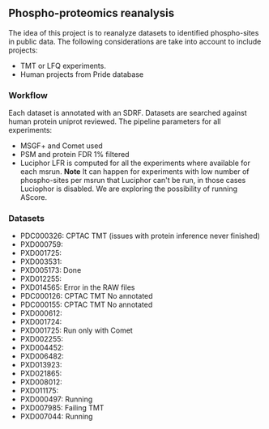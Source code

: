 ## Phospho-proteomics reanalysis

The idea of this project is to reanalyze datasets to identified phospho-sites in public data. The following considerations are take into account to include projects: 

- TMT or LFQ experiments. 
- Human projects from Pride database


### Workflow 

Each dataset is annotated with an SDRF. Datasets are searched against human protein uniprot reviewed. The pipeline parameters for all experiments: 

- MSGF+ and Comet used
- PSM and protein FDR 1% filtered
- Luciphor LFR is computed for all the experiments where available for each msrun. **Note** It can happen for experiments with low number of phospho-sites per msrun that Luciphor can't be run, in those cases Luciophor is disabled. We are exploring the possibility of running AScore.


### Datasets

- PDC000326: CPTAC TMT (issues with protein inference never finished)
- PXD000759: 
- PXD001725:     
- PXD003531:    
- PXD005173: Done  
- PXD012255: 
- PXD014565: Error in the RAW files
- PDC000126: CPTAC TMT No annotated
- PDC000155: CPTAC TMT No annotated
- PXD000612:
- PXD001724:
- PXD001725: Run only with Comet
- PXD002255:
- PXD004452:
- PXD006482:
- PXD013923:
- PXD021865:
- PXD008012:
- PXD011175:
- PXD000497: Running
- PXD007985: Failing TMT
- PXD007044: Running 

